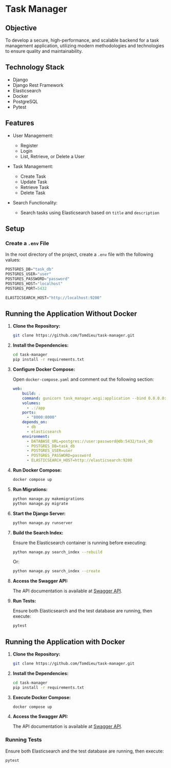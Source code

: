 # Task Manager

## Objective

To develop a secure, high-performance, and scalable backend for a task management application, utilizing modern methodologies and technologies to ensure quality and maintainability.

## Technology Stack

- Django
- Django Rest Framework
- Elasticsearch
- Docker
- PostgreSQL
- Pytest

## Features

- User Management:
  - Register
  - Login
  - List, Retrieve, or Delete a User

- Task Management:
  - Create Task
  - Update Task
  - Retrieve Task
  - Delete Task

- Search Functionality:
  - Search tasks using Elasticsearch based on `title` and `description`

## Setup

### Create a `.env` File

In the root directory of the project, create a `.env` file with the following values:

```js
POSTGRES_DB="task_db"
POSTGRES_USER="user"
POSTGRES_PASSWORD="password"
POSTGRES_HOST="localhost"
POSTGRES_PORT=5432

ELASTICSEARCH_HOST="http://localhost:9200"
```

## Running the Application Without Docker

1. **Clone the Repository:**
    
    ```bash
    git clone https://github.com/Tomdieu/task-manager.git
    ```

2. **Install the Dependencies:**

    ```bash
    cd task-manager
    pip install -r requirements.txt
    ```

3. **Configure Docker Compose:**

   Open `docker-compose.yaml` and comment out the following section:

    ```yaml
    web:
        build: .
        command: gunicorn task_manager.wsgi:application --bind 0.0.0.0:8000
        volumes:
          - .:/app
        ports:
          - "8000:8000"
        depends_on:
          - db
          - elasticsearch
        environment:
          - DATABASE_URL=postgres://user:password@db:5432/task_db
          - POSTGRES_DB=task_db
          - POSTGRES_USER=user
          - POSTGRES_PASSWORD=password
          - ELASTICSEARCH_HOST=http://elasticsearch:9200
    ```

4. **Run Docker Compose:**

    ```bash
    docker compose up
    ```

5. **Run Migrations:**

    ```bash
    python manage.py makemigrations
    python manage.py migrate
    ```

6. **Start the Django Server:**

    ```bash
    python manage.py runserver
    ```

7. **Build the Search Index:**

   Ensure the Elasticsearch container is running before executing:

    ```bash
    python manage.py search_index --rebuild
    ```

   Or:

    ```bash
    python manage.py search_index --create
    ```

8. **Access the Swagger API:**

   The API documentation is available at [Swagger API](http://127.0.0.1:8000/swagger/).

9. **Run Tests:**

   Ensure both Elasticsearch and the test database are running, then execute:

    ```bash
    pytest
    ```

## Running the Application with Docker

1. **Clone the Repository:**
    
    ```bash
    git clone https://github.com/Tomdieu/task-manager.git
    ```

2. **Install the Dependencies:**

    ```bash
    cd task-manager
    pip install -r requirements.txt
    ```

3. **Execute Docker Compose:**

    ```bash
    docker compose up
    ```

4. **Access the Swagger API:**

   The API documentation is available at [Swagger API](http://127.0.0.1:8000/swagger/).

### Running Tests

Ensure both Elasticsearch and the test database are running, then execute:

```bash
pytest
```